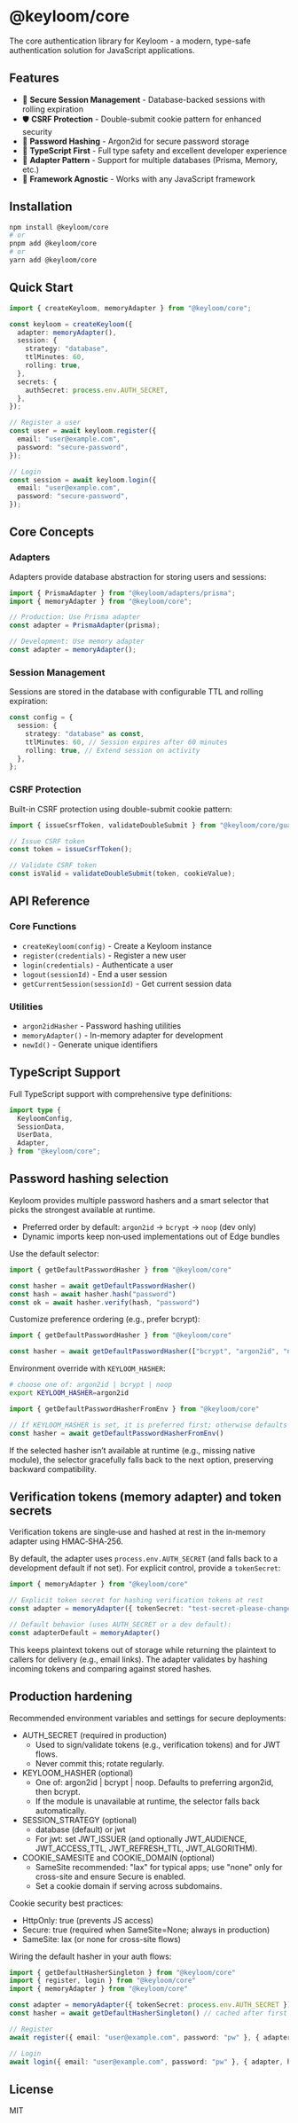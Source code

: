 # @keyloom/core

The core authentication library for Keyloom - a modern, type-safe authentication solution for JavaScript applications.

## Features

- 🔐 **Secure Session Management** - Database-backed sessions with rolling expiration
- 🛡️ **CSRF Protection** - Double-submit cookie pattern for enhanced security
- 🔑 **Password Hashing** - Argon2id for secure password storage
- 🎯 **TypeScript First** - Full type safety and excellent developer experience
- 🔌 **Adapter Pattern** - Support for multiple databases (Prisma, Memory, etc.)
- 🚀 **Framework Agnostic** - Works with any JavaScript framework

## Installation

```bash
npm install @keyloom/core
# or
pnpm add @keyloom/core
# or
yarn add @keyloom/core
```

## Quick Start

```typescript
import { createKeyloom, memoryAdapter } from "@keyloom/core";

const keyloom = createKeyloom({
  adapter: memoryAdapter(),
  session: {
    strategy: "database",
    ttlMinutes: 60,
    rolling: true,
  },
  secrets: {
    authSecret: process.env.AUTH_SECRET,
  },
});

// Register a user
const user = await keyloom.register({
  email: "user@example.com",
  password: "secure-password",
});

// Login
const session = await keyloom.login({
  email: "user@example.com",
  password: "secure-password",
});
```

## Core Concepts

### Adapters

Adapters provide database abstraction for storing users and sessions:

```typescript
import { PrismaAdapter } from "@keyloom/adapters/prisma";
import { memoryAdapter } from "@keyloom/core";

// Production: Use Prisma adapter
const adapter = PrismaAdapter(prisma);

// Development: Use memory adapter
const adapter = memoryAdapter();
```

### Session Management

Sessions are stored in the database with configurable TTL and rolling expiration:

```typescript
const config = {
  session: {
    strategy: "database" as const,
    ttlMinutes: 60, // Session expires after 60 minutes
    rolling: true, // Extend session on activity
  },
};
```

### CSRF Protection

Built-in CSRF protection using double-submit cookie pattern:

```typescript
import { issueCsrfToken, validateDoubleSubmit } from "@keyloom/core/guard/csrf";

// Issue CSRF token
const token = issueCsrfToken();

// Validate CSRF token
const isValid = validateDoubleSubmit(token, cookieValue);
```

## API Reference

### Core Functions

- `createKeyloom(config)` - Create a Keyloom instance
- `register(credentials)` - Register a new user
- `login(credentials)` - Authenticate a user
- `logout(sessionId)` - End a user session
- `getCurrentSession(sessionId)` - Get current session data

### Utilities

- `argon2idHasher` - Password hashing utilities
- `memoryAdapter()` - In-memory adapter for development
- `newId()` - Generate unique identifiers

## TypeScript Support

Full TypeScript support with comprehensive type definitions:

```typescript
import type {
  KeyloomConfig,
  SessionData,
  UserData,
  Adapter,
} from "@keyloom/core";
```

## Password hashing selection

Keyloom provides multiple password hashers and a smart selector that picks the strongest available at runtime.

- Preferred order by default: `argon2id` → `bcrypt` → `noop` (dev only)
- Dynamic imports keep non‑used implementations out of Edge bundles

Use the default selector:

```ts
import { getDefaultPasswordHasher } from "@keyloom/core"

const hasher = await getDefaultPasswordHasher()
const hash = await hasher.hash("password")
const ok = await hasher.verify(hash, "password")
```

Customize preference ordering (e.g., prefer bcrypt):

```ts
import { getDefaultPasswordHasher } from "@keyloom/core"

const hasher = await getDefaultPasswordHasher(["bcrypt", "argon2id", "noop"])
```

Environment override with `KEYLOOM_HASHER`:

```bash
# choose one of: argon2id | bcrypt | noop
export KEYLOOM_HASHER=argon2id
```

```ts
import { getDefaultPasswordHasherFromEnv } from "@keyloom/core"

// If KEYLOOM_HASHER is set, it is preferred first; otherwise defaults are used.
const hasher = await getDefaultPasswordHasherFromEnv()
```

If the selected hasher isn’t available at runtime (e.g., missing native module), the selector gracefully falls back to the next option, preserving backward compatibility.

## Verification tokens (memory adapter) and token secrets

Verification tokens are single‑use and hashed at rest in the in‑memory adapter using HMAC‑SHA‑256.

By default, the adapter uses `process.env.AUTH_SECRET` (and falls back to a development default if not set). For explicit control, provide a `tokenSecret`:

```ts
import { memoryAdapter } from "@keyloom/core"

// Explicit token secret for hashing verification tokens at rest
const adapter = memoryAdapter({ tokenSecret: "test-secret-please-change" })

// Default behavior (uses AUTH_SECRET or a dev default):
const adapterDefault = memoryAdapter()
```

This keeps plaintext tokens out of storage while returning the plaintext to callers for delivery (e.g., email links). The adapter validates by hashing incoming tokens and comparing against stored hashes.

## Production hardening

Recommended environment variables and settings for secure deployments:

- AUTH_SECRET (required in production)
  - Used to sign/validate tokens (e.g., verification tokens) and for JWT flows.
  - Never commit this; rotate regularly.
- KEYLOOM_HASHER (optional)
  - One of: argon2id | bcrypt | noop. Defaults to preferring argon2id, then bcrypt.
  - If the module is unavailable at runtime, the selector falls back automatically.
- SESSION_STRATEGY (optional)
  - database (default) or jwt
  - For jwt: set JWT_ISSUER (and optionally JWT_AUDIENCE, JWT_ACCESS_TTL, JWT_REFRESH_TTL, JWT_ALGORITHM).
- COOKIE_SAMESITE and COOKIE_DOMAIN (optional)
  - SameSite recommended: "lax" for typical apps; use "none" only for cross-site and ensure Secure is enabled.
  - Set a cookie domain if serving across subdomains.

Cookie security best practices:
- HttpOnly: true (prevents JS access)
- Secure: true (required when SameSite=None; always in production)
- SameSite: lax (or none for cross-site flows)

Wiring the default hasher in your auth flows:

```ts
import { getDefaultHasherSingleton } from "@keyloom/core"
import { register, login } from "@keyloom/core"
import { memoryAdapter } from "@keyloom/core"

const adapter = memoryAdapter({ tokenSecret: process.env.AUTH_SECRET })
const hasher = await getDefaultHasherSingleton() // cached after first call

// Register
await register({ email: "user@example.com", password: "pw" }, { adapter, hasher })

// Login
await login({ email: "user@example.com", password: "pw" }, { adapter, hasher })
```

## License

MIT
